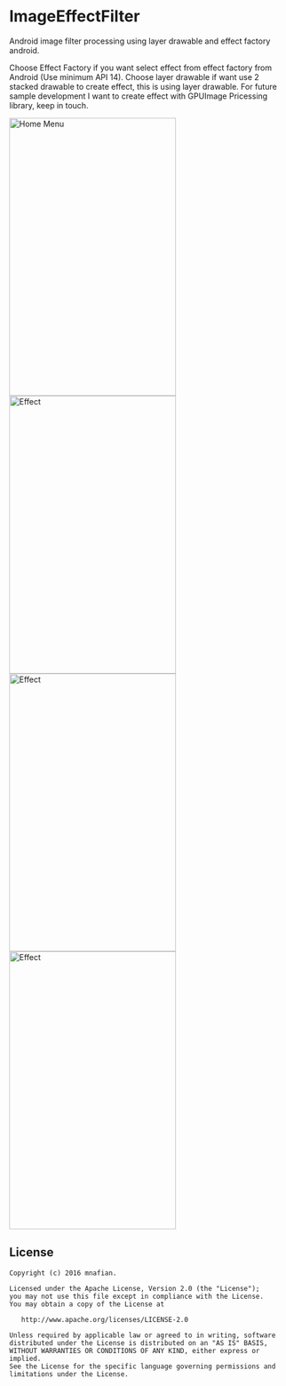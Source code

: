 # ImageEffectFilter
Android image filter processing using layer drawable and effect factory android.

Choose Effect Factory if you want select effect from effect factory from Android (Use minimum API 14).
Choose layer drawable if want use 2 stacked drawable to create effect, this is using layer drawable. For future sample development I want to create effect with GPUImage Pricessing library, keep in touch. 

<img alt="Home Menu" 
       src="https://raw.githubusercontent.com/mnafian/ImageEffect_NabilahJKT48/master/device-2015-09-09-211522.png" width="300" height="500"/>
<img alt="Effect" 
       src="https://raw.githubusercontent.com/mnafian/ImageEffect_NabilahJKT48/master/device-2015-09-09-211615.png" width="300" height="500"/>
<img alt="Effect" 
       src="https://raw.githubusercontent.com/mnafian/ImageEffect_NabilahJKT48/master/device-2015-09-09-211705.png" width="300" height="500"/>
<img alt="Effect" 
       src="https://raw.githubusercontent.com/mnafian/ImageEffect_NabilahJKT48/master/device-2015-09-09-211757.png" width="300" height="500"/>

License
-------
    Copyright (c) 2016 mnafian.
    
    Licensed under the Apache License, Version 2.0 (the "License");
    you may not use this file except in compliance with the License.
    You may obtain a copy of the License at

       http://www.apache.org/licenses/LICENSE-2.0

    Unless required by applicable law or agreed to in writing, software
    distributed under the License is distributed on an "AS IS" BASIS,
    WITHOUT WARRANTIES OR CONDITIONS OF ANY KIND, either express or implied.
    See the License for the specific language governing permissions and
    limitations under the License.
